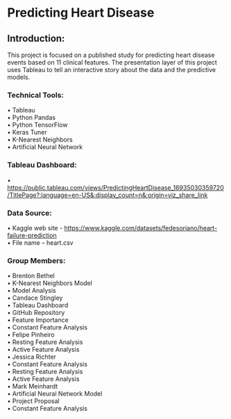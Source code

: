 # Predicting Heart Disease

## Introduction:
This project is focused on a published study for predicting heart disease events based on 11 clinical features. The presentation layer of this project uses Tableau to tell an interactive story about the data and the predictive models.


### Technical Tools:
•	Tableau  
•	Python Pandas  
•	Python TensorFlow  
•	Keras Tuner  
•	K-Nearest Neighbors  
•	Artificial Neural Network  


### Tableau Dashboard:
•	https://public.tableau.com/views/PredictingHeartDisease_16935030359720/TitlePage?:language=en-US&:display_count=n&:origin=viz_share_link


### Data Source:
•	Kaggle web site - https://www.kaggle.com/datasets/fedesoriano/heart-failure-prediction  
•	File name – heart.csv


### Group Members:
•	Brenton Bethel  
    •	K-Nearest Neighbors Model  
    •	Model Analysis  
•	Candace Stingley  
    •	Tableau Dashboard  
    •	GitHub Repository  
    •	Feature Importance  
    •	Constant Feature Analysis  
•	Felipe Pinheiro  
    •	Resting Feature Analysis  
    •	Active Feature Analysis  
•	Jessica Richter  
    •	Constant Feature Analysis   
    •	Resting Feature Analysis   
    •	Active Feature Analysis  
•	Mark Meinhardt  
    •	Artificial Neural Network Model  
    •	Project Proposal  
    •	Constant Feature Analysis  
